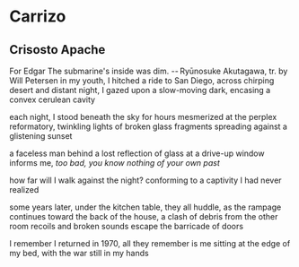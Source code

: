 # Carrizo
## Crisosto Apache
For Edgar
The submarine's inside was dim.
-- Ryūnosuke Akutagawa, tr. by Will Petersen
in my youth, I hitched a ride to San Diego, across
chirping desert and distant night, I gazed upon a slow-moving
dark, encasing a convex cerulean cavity

each night, I stood beneath the sky for hours mesmerized
at the perplex reformatory, twinkling lights of broken
glass fragments spreading against a glistening sunset

a faceless man behind a lost reflection of glass
at a drive-up window informs me,
 _too bad, you know nothing of your own past_

how far will I walk against the night?
conforming to a captivity I had never realized

some years later, under the kitchen table, they all huddle,
as the rampage continues toward the back of the house,
a clash of debris from the other room recoils
and broken sounds escape the barricade of doors

I remember I returned in 1970,
all they remember is me sitting at the edge of my bed,
with the war still in my hands